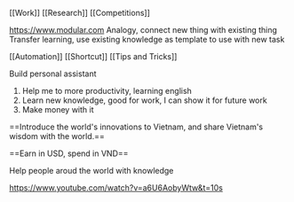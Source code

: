 [[Work]]
[[Research]]
[[Competitions]]

https://www.modular.com
Analogy, connect new thing with existing thing
Transfer learning, use existing knowledge as template to use with new task

[[Automation]]
[[Shortcut]]
[[Tips and Tricks]]

Build personal assistant

1. Help me to more productivity, learning english
2. Learn new knowledge, good for work, I can show it for future work
3. Make money with it

==Introduce the world's innovations to Vietnam, and share Vietnam's wisdom with the world.==

==Earn in USD, spend in VND==

Help people aroud the world with knowledge

https://www.youtube.com/watch?v=a6U6AobyWtw&t=10s